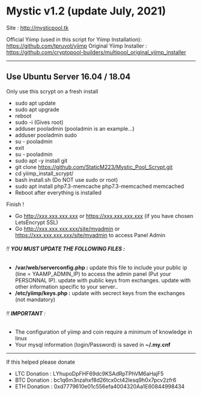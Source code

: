 # Mystic v1.2 (update July, 2021)

Site : http://mysticpool.tk

Official Yiimp (used in this script for Yiimp Installation): https://github.com/tpruvot/yiimp
Original Yiimp Installer : https://github.com/cryptopool-builders/multipool_original_yiimp_installer


***********************************

## Use Ubuntu Server 16.04 / 18.04

Only use this scrypt on a fresh install

- sudo apt update
- sudo apt upgrade
- reboot 
- sudo -i (Gives root)
- adduser pooladmin (pooladmin is an example...)
- adduser pooladmin sudo
- su - pooladmin
- exit
- su - pooladmin
- sudo apt -y install git
- git clone https://github.com/StaticM223/Mystic_Pool_Scrypt.git
- cd yiimp_install_scrypt/
- bash install.sh (Do NOT use sudo or root)
- sudo apt install php7.3-memcache php7.3-memcached memcached
- Reboot after everything is installed

Finish !
- Go http://xxx.xxx.xxx.xxx or https://xxx.xxx.xxx.xxx (if you have chosen LetsEncrypt SSL)
- Go http://xxx.xxx.xxx.xxx/site/myadmin or https://xxx.xxx.xxx.xxx/site/myadmin to access Panel Admin

###### :bangbang: **YOU MUST UPDATE THE FOLLOWING FILES :**
- **/var/web/serverconfig.php :** update this file to include your public ip (line = YAAMP_ADMIN_IP) to access the admin panel (Put your PERSONNAL IP). update with public keys from exchanges. update with other information specific to your server..
- **/etc/yiimp/keys.php :** update with secrect keys from the exchanges (not mandatory)


###### :bangbang: **IMPORTANT** : 

- The configuration of yiimp and coin require a minimum of knowledge in linux
- Your mysql information (login/Password) is saved in **~/.my.cnf**

***********************************

If this helped please donate
- LTC Donation : LYhupoDpFHF69dc9KSAdRpTPhVM6aHajF5
- BTC Donation : bc1q6m3nzahxf8d26tcx0ct42lesq9h0x7pcv2zfr6
- ETH Donation : 0xd7779610e01c556efa4004320Aa1E60844998434
